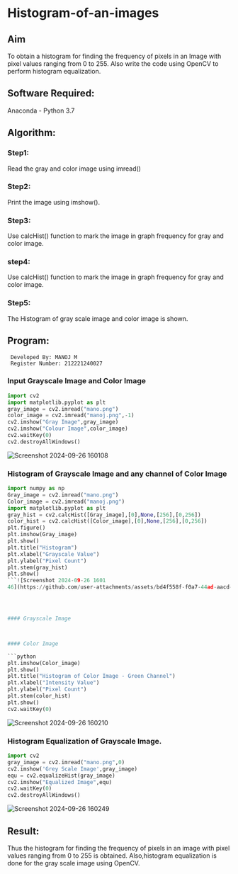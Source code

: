 # Histogram-of-an-images
## Aim
To obtain a histogram for finding the frequency of pixels in an Image with pixel values ranging from 0 to 255. Also write the code using OpenCV to perform histogram equalization.

## Software Required:
Anaconda - Python 3.7

## Algorithm:
### Step1:
Read the gray and color image using imread()

### Step2:
Print the image using imshow().



### Step3:
Use calcHist() function to mark the image in graph frequency for gray and color image.

### step4:
Use calcHist() function to mark the image in graph frequency for gray and color image.

### Step5:
The Histogram of gray scale image and color image is shown.


## Program:
```
 Developed By: MANOJ M
 Register Number: 212221240027
```
### Input Grayscale Image and Color Image

```python
import cv2
import matplotlib.pyplot as plt
gray_image = cv2.imread("mano.png")
color_image = cv2.imread("manoj.png",-1)
cv2.imshow("Gray Image",gray_image)
cv2.imshow("Colour Image",color_image)
cv2.waitKey(0)
cv2.destroyAllWindows()
```
![Screenshot 2024-09-26 160108](https://github.com/user-attachments/assets/70b0a374-734c-4d75-866f-f8087aaf2df0)


### Histogram of Grayscale Image and any channel of Color Image

```python
import numpy as np
Gray_image = cv2.imread("mano.png")
Color_image = cv2.imread("manoj.png")
import matplotlib.pyplot as plt
gray_hist = cv2.calcHist([Gray_image],[0],None,[256],[0,256])
color_hist = cv2.calcHist([Color_image],[0],None,[256],[0,256])
plt.figure()
plt.imshow(Gray_image)
plt.show()
plt.title("Histogram")
plt.xlabel("Grayscale Value")
plt.ylabel("Pixel Count")
plt.stem(gray_hist)
plt.show()
```![Screenshot 2024-09-26 1601
46](https://github.com/user-attachments/assets/bd4f558f-f0a7-44ad-aacd-7a0da6cc5f74)




#### Grayscale Image



#### Color Image

```python
plt.imshow(Color_image)
plt.show()
plt.title("Histogram of Color Image - Green Channel")
plt.xlabel("Intensity Value")
plt.ylabel("Pixel Count")
plt.stem(color_hist)
plt.show()
cv2.waitKey(0)
```

![Screenshot 2024-09-26 160210](https://github.com/user-attachments/assets/c5592897-faf1-4f06-8f3e-7e979b251fab)


### Histogram Equalization of Grayscale Image.

```python
import cv2
gray_image = cv2.imread("mano.png",0)
cv2.imshow('Grey Scale Image',gray_image)
equ = cv2.equalizeHist(gray_image)
cv2.imshow("Equalized Image",equ)
cv2.waitKey(0)
cv2.destroyAllWindows()
```

![Screenshot 2024-09-26 160249](https://github.com/user-attachments/assets/0dfaa036-266b-4ae7-b8bf-523a819f9177)


## Result: 
Thus the histogram for finding the frequency of pixels in an image with pixel values ranging from 0 to 255 is obtained. Also,histogram equalization is done for the gray scale image using OpenCV.

